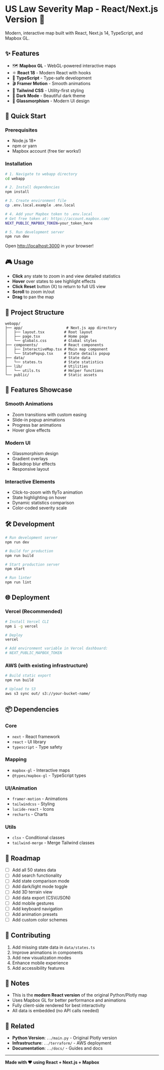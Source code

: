 # US Law Severity Map - React/Next.js Version 🚀

Modern, interactive map built with React, Next.js 14, TypeScript, and Mapbox GL.

## ✨ Features

- 🗺️ **Mapbox GL** - WebGL-powered interactive maps
- ⚛️ **React 18** - Modern React with hooks
- 📘 **TypeScript** - Type-safe development
- 🎬 **Framer Motion** - Smooth animations
- 💅 **Tailwind CSS** - Utility-first styling
- 🌙 **Dark Mode** - Beautiful dark theme
- 🎨 **Glassmorphism** - Modern UI design

## 🚀 Quick Start

### Prerequisites

- Node.js 18+
- npm or yarn
- Mapbox account (free tier works!)

### Installation

```bash
# 1. Navigate to webapp directory
cd webapp

# 2. Install dependencies
npm install

# 3. Create environment file
cp .env.local.example .env.local

# 4. Add your Mapbox token to .env.local
# Get free token at: https://account.mapbox.com/
NEXT_PUBLIC_MAPBOX_TOKEN=your_token_here

# 5. Run development server
npm run dev
```

Open [http://localhost:3000](http://localhost:3000) in your browser!

## 🎮 Usage

- **Click** any state to zoom in and view detailed statistics
- **Hover** over states to see highlight effects
- **Click Reset** button (X) to return to full US view
- **Scroll** to zoom in/out
- **Drag** to pan the map

## 📁 Project Structure

```
webapp/
├── app/                    # Next.js app directory
│   ├── layout.tsx         # Root layout
│   ├── page.tsx           # Home page
│   └── globals.css        # Global styles
├── components/            # React components
│   ├── InteractiveMap.tsx # Main map component
│   └── StatePopup.tsx     # State details popup
├── data/                  # State data
│   └── states.ts          # State statistics
├── lib/                   # Utilities
│   └── utils.ts           # Helper functions
└── public/                # Static assets
```

## 🎨 Features Showcase

### Smooth Animations

- Zoom transitions with custom easing
- Slide-in popup animations
- Progress bar animations
- Hover glow effects

### Modern UI

- Glassmorphism design
- Gradient overlays
- Backdrop blur effects
- Responsive layout

### Interactive Elements

- Click-to-zoom with flyTo animation
- State highlighting on hover
- Dynamic statistics comparison
- Color-coded severity scale

## 🛠️ Development

```bash
# Run development server
npm run dev

# Build for production
npm run build

# Start production server
npm start

# Run linter
npm run lint
```

## 🌐 Deployment

### Vercel (Recommended)

```bash
# Install Vercel CLI
npm i -g vercel

# Deploy
vercel

# Add environment variable in Vercel dashboard:
# NEXT_PUBLIC_MAPBOX_TOKEN
```

### AWS (with existing infrastructure)

```bash
# Build static export
npm run build

# Upload to S3
aws s3 sync out/ s3://your-bucket-name/
```

## 📦 Dependencies

### Core

- `next` - React framework
- `react` - UI library
- `typescript` - Type safety

### Mapping

- `mapbox-gl` - Interactive maps
- `@types/mapbox-gl` - TypeScript types

### UI/Animation

- `framer-motion` - Animations
- `tailwindcss` - Styling
- `lucide-react` - Icons
- `recharts` - Charts

### Utils

- `clsx` - Conditional classes
- `tailwind-merge` - Merge Tailwind classes

## 🎯 Roadmap

- [ ] Add all 50 states data
- [ ] Add search functionality
- [ ] Add state comparison mode
- [ ] Add dark/light mode toggle
- [ ] Add 3D terrain view
- [ ] Add data export (CSV/JSON)
- [ ] Add mobile gestures
- [ ] Add keyboard navigation
- [ ] Add animation presets
- [ ] Add custom color schemes

## 🤝 Contributing

1. Add missing state data in `data/states.ts`
2. Improve animations in components
3. Add new visualization modes
4. Enhance mobile experience
5. Add accessibility features

## 📝 Notes

- This is the **modern React version** of the original Python/Plotly map
- Uses Mapbox GL for better performance and animations
- Fully client-side rendered for best interactivity
- All data is embedded (no API calls needed)

## 🔗 Related

- **Python Version**: `../main.py` - Original Plotly version
- **Infrastructure**: `../terraform/` - AWS deployment
- **Documentation**: `../docs/` - Guides and docs

---

**Made with ❤️ using React + Next.js + Mapbox**
